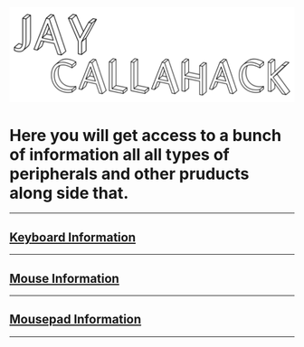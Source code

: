 ![Alt text](info.png) 
# Here you will get access to a bunch of information all all types of peripherals and other pruducts along side that.
** ** 
## [Keyboard Information](./Keyboard_Information/)
** ** 
## [Mouse Information](./Mouse_Information/)
** ** 
## [Mousepad Information](./Mousepad_Information/)
** ** 